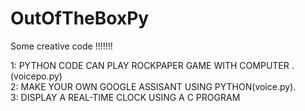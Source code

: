 # OutOfTheBoxPy
Some creative  code !!!!!!! 




<p>1: PYTHON CODE CAN PLAY ROCKPAPER GAME WITH COMPUTER .(voicepo.py)<br>2: MAKE YOUR OWN GOOGLE ASSISANT USING PYTHON(voice.py).<br>3: DISPLAY A REAL-TIME  CLOCK USING  A C PROGRAM </p>

